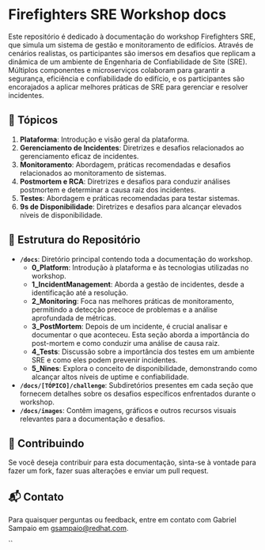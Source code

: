 # Firefighters SRE Workshop docs

Este repositório é dedicado à documentação do workshop Firefighters SRE, que simula um sistema de gestão e monitoramento de edifícios. Através de cenários realistas, os participantes são imersos em desafios que replicam a dinâmica de um ambiente de Engenharia de Confiabilidade de Site (SRE). Múltiplos componentes e microserviços colaboram para garantir a segurança, eficiência e confiabilidade do edifício, e os participantes são encorajados a aplicar melhores práticas de SRE para gerenciar e resolver incidentes.

## 📖 Tópicos

1. **Plataforma**: Introdução e visão geral da plataforma.
2. **Gerenciamento de Incidentes**: Diretrizes e desafios relacionados ao gerenciamento eficaz de incidentes.
3. **Monitoramento**: Abordagem, práticas recomendadas e desafios relacionados ao monitoramento de sistemas.
4. **Postmortem e RCA**: Diretrizes e desafios para conduzir análises postmortem e determinar a causa raiz dos incidentes.
5. **Testes**: Abordagem e práticas recomendadas para testar sistemas.
6. **9s de Disponibilidade**: Diretrizes e desafios para alcançar elevados níveis de disponibilidade.

## 📁 Estrutura do Repositório

- **`/docs`**: Diretório principal contendo toda a documentação do workshop.
  - **0_Platform**: Introdução à plataforma e às tecnologias utilizadas no workshop.
  - **1_IncidentManagement**: Aborda a gestão de incidentes, desde a identificação até a resolução.
  - **2_Monitoring**: Foca nas melhores práticas de monitoramento, permitindo a detecção precoce de problemas e a análise aprofundada de métricas.
  - **3_PostMortem**: Depois de um incidente, é crucial analisar e documentar o que aconteceu. Esta seção aborda a importância do post-mortem e como conduzir uma análise de causa raiz.
  - **4_Tests**: Discussão sobre a importância dos testes em um ambiente SRE e como eles podem prevenir incidentes.
  - **5_Nines**: Explora o conceito de disponibilidade, demonstrando como alcançar altos níveis de uptime e confiabilidade.
- **`/docs/[TÓPICO]/challenge`**: Subdiretórios presentes em cada seção que fornecem detalhes sobre os desafios específicos enfrentados durante o workshop.
- **`/docs/images`**: Contêm imagens, gráficos e outros recursos visuais relevantes para a documentação e desafios.

## 🤝 Contribuindo

Se você deseja contribuir para esta documentação, sinta-se à vontade para fazer um fork, fazer suas alterações e enviar um pull request.

## 📬 Contato

Para quaisquer perguntas ou feedback, entre em contato com Gabriel Sampaio em gsampaio@redhat.com.

``
